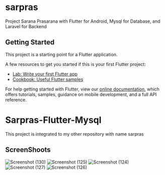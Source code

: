 # sarpras

Project Sarana Prasarana with Flutter for Android, Mysql for Database, and Laravel for Backend

## Getting Started

This project is a starting point for a Flutter application.

A few resources to get you started if this is your first Flutter project:

- [Lab: Write your first Flutter app](https://flutter.dev/docs/get-started/codelab)
- [Cookbook: Useful Flutter samples](https://flutter.dev/docs/cookbook)

For help getting started with Flutter, view our
[online documentation](https://flutter.dev/docs), which offers tutorials,
samples, guidance on mobile development, and a full API reference.
# Sarpras-Flutter-Mysql
This project is integrated to my other repository with name sarpras
<h2> ScreenShoots </h2>

![Screenshot (130)](https://user-images.githubusercontent.com/46983732/71228501-d3ec0580-2314-11ea-8aad-f554388c1473.png)
![Screenshot (125)](https://user-images.githubusercontent.com/46983732/71228525-e8c89900-2314-11ea-9911-c98ca261d67a.png)
![Screenshot (124)](https://user-images.githubusercontent.com/46983732/71228526-e9612f80-2314-11ea-9858-613c99b05e39.png)
![Screenshot (127)](https://user-images.githubusercontent.com/46983732/71228530-ea925c80-2314-11ea-8510-763da064e2aa.png)
![Screenshot (126)](https://user-images.githubusercontent.com/46983732/71228531-ea925c80-2314-11ea-9fa9-4496b766c374.png)




















